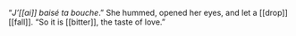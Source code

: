“_J’[[ai]] baisé ta bouche_.” She hummed, opened her eyes, and let a [[drop]] [[fall]]. “So it is [[bitter]], the taste of love.”
